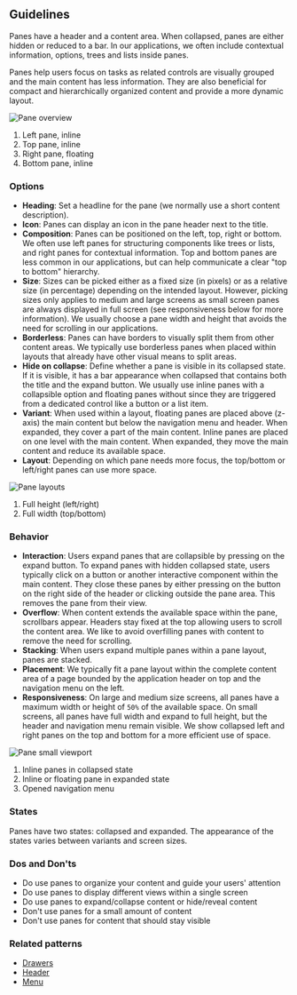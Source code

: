 ## Guidelines

Panes have a header and a content area. When collapsed, panes are either hidden or reduced to a bar. In our applications, we often include contextual information, options, trees and lists inside panes.

Panes help users focus on tasks as related controls are visually grouped and the main content has less information. They are also beneficial for compact and hierarchically organized content and provide a more dynamic layout.

![Pane overview](https://www.figma.com/design/wEptRgAezDU1z80Cn3eZ0o/iX-Pattern-Illustrations?type=design&node-id=1680-22044&mode=design&t=iP7h44Wf17P209P7-4)

1. Left pane, inline
2. Top pane, inline
3. Right pane, floating
4. Bottom pane, inline

### Options

- **Heading**: Set a headline for the pane (we normally use a short content description).
- **Icon**: Panes can display an icon in the pane header next to the title.
- **Composition**: Panes can be positioned on the left, top, right or bottom. We often use left panes for structuring components like trees or lists, and right panes for contextual information. Top and bottom panes are less common in our applications, but can help communicate a clear "top to bottom" hierarchy.
- **Size**: Sizes can be picked either as a fixed size (in pixels) or as a relative size (in percentage) depending on the intended layout. However, picking sizes only applies to medium and large screens as small screen panes are always displayed in full screen (see responsiveness below for more information). We usually choose a pane width and height that avoids the need for scrolling in our applications.
- **Borderless**: Panes can have borders to visually split them from other content areas. We typically use borderless panes when placed within layouts that already have other visual means to split areas.
- **Hide on collapse**: Define whether a pane is visible in its collapsed state. If it is visible, it has a bar appearance when collapsed that contains both the title and the expand button. We usually use inline panes with a collapsible option and floating panes without since they are triggered from a dedicated control like a button or a list item.
- **Variant**: When used within a layout, floating panes are placed above (z-axis) the main content but below the navigation menu and header. When expanded, they cover a part of the main content. Inline panes are placed on one level with the main content. When expanded, they move the main content and reduce its available space.
- **Layout**: Depending on which pane needs more focus, the top/bottom or left/right panes can use more space.

![Pane layouts](https://www.figma.com/design/wEptRgAezDU1z80Cn3eZ0o/iX-Pattern-Illustrations?type=design&node-id=1681-28910&mode=design&t=iP7h44Wf17P209P7-4)

1. Full height (left/right)
2. Full width (top/bottom)

### Behavior

- **Interaction**: Users expand panes that are collapsible by pressing on the expand button. To expand panes with hidden collapsed state, users typically click on a button or another interactive component within the main content. They close these panes by either pressing on the button on the right side of the header or clicking outside the pane area. This removes the pane from their view.
- **Overflow**: When content extends the available space within the pane, scrollbars appear. Headers stay fixed at the top allowing users to scroll the content area. We like to avoid overfilling panes with content to remove the need for scrolling.
- **Stacking**: When users expand multiple panes within a pane layout, panes are stacked.
- **Placement**: We typically fit a pane layout within the complete content area of a page bounded by the application header on top and the navigation menu on the left.
- **Responsiveness**: On large and medium size screens, all panes have a maximum width or height of `50%` of the available space. On small screens, all panes have full width and expand to full height, but the header and navigation menu remain visible. We show collapsed left and right panes on the top and bottom for a more efficient use of space.

![Pane small viewport](https://www.figma.com/design/wEptRgAezDU1z80Cn3eZ0o/iX-Pattern-Illustrations?type=design&node-id=1680-26548&mode=design&t=iP7h44Wf17P209P7-4)

1. Inline panes in collapsed state
2. Inline or floating pane in expanded state
3. Opened navigation menu

### States

Panes have two states: collapsed and expanded. The appearance of the states varies between variants and screen sizes.

### Dos and Don'ts

- Do use panes to organize your content and guide your users' attention
- Do use panes to display different views within a single screen
- Do use panes to expand/collapse content or hide/reveal content
- Don't use panes for a small amount of content
- Don't use panes for content that should stay visible

### Related patterns

- [Drawers](../drawer)
- [Header](../application-header)
- [Menu](../application-menu)
